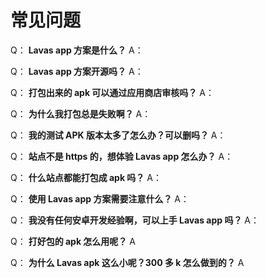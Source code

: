 # 常见问题

Q： **Lavas app 方案是什么？**
A：

Q： **Lavas app 方案开源吗？**
A：

Q： **打包出来的 apk 可以通过应用商店审核吗？**
A：

Q： **为什么我打包总是失败啊？**
A：

Q： **我的测试 APK 版本太多了怎么办？可以删吗？**
A：

Q： **站点不是 https 的，想体验 Lavas app 怎么办？**
A：

Q： **什么站点都能打包成 apk 吗？**
A：

Q： **使用 Lavas app 方案需要注意什么？**
A：

Q： **我没有任何安卓开发经验啊，可以上手 Lavas app 吗？**
A：

Q： **打好包的 apk 怎么用呢？**
A

Q： **为什么 Lavas apk 这么小呢？300 多 k 怎么做到的？**
A